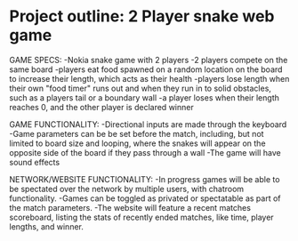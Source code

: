 # Project outline: 2 Player snake web game

GAME SPECS:
-Nokia snake game with 2 players
-2 players compete on the same board
-players eat food spawned on a random location on the board to increase their length, which acts as their health
-players lose length when their own "food timer" runs out and when they run in to solid obstacles, such as a players tail or a boundary wall
-a player loses when their length reaches 0, and the other player is declared winner

GAME FUNCTIONALITY:
-Directional inputs are made through the keyboard
-Game parameters can be be set before the match, including, but not limited to board size and looping, where the snakes will appear on the opposite side of the board if they pass through a wall
-The game will have sound effects

NETWORK/WEBSITE FUNCTIONALITY:
-In progress games will be able to be spectated over the network by multiple users, with chatroom functionality.
-Games can be toggled as privated or spectatable as part of the match parameters.
-The website will feature a recent matches scoreboard, listing the stats of recently ended matches, like time, player lengths, and winner.
